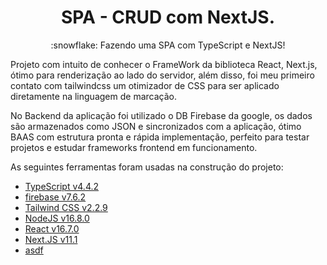 <h1 align="center">SPA - CRUD com NextJS.</h1>
<p align="center">:snowflake: Fazendo uma SPA com TypeScript e NextJS!</p>

Projeto com intuito de conhecer o FrameWork da biblioteca React, Next.js, ótimo para renderização ao lado do servidor, além disso, foi meu primeiro contato com tailwindcss um otimizador de CSS para ser aplicado diretamente na linguagem de marcação.


No Backend da aplicação foi utilizado o DB Firebase da google, os dados são armazenados como JSON e sincronizados com a aplicação, ótimo BAAS com estrutura pronta e rápida implementação, perfeito para testar projetos e estudar frameworks frontend em funcionamento. 


As seguintes ferramentas foram usadas na construção do projeto:

- [TypeScript v4.4.2](https://www.typescriptlang.org/)
- [firebase v7.6.2](https://console.firebase.google.com/)
- [Tailwind CSS v2.2.9](https://devdocs.io/css/)
- [NodeJS v16.8.0](https://nodejs.org/en/download/releases/)
- [React v16.7.0](https://reactjs.org/)
- [Next.JS v11.1](https://nextjs.org/)
- [asdf](https://asdf-vm.com/)
